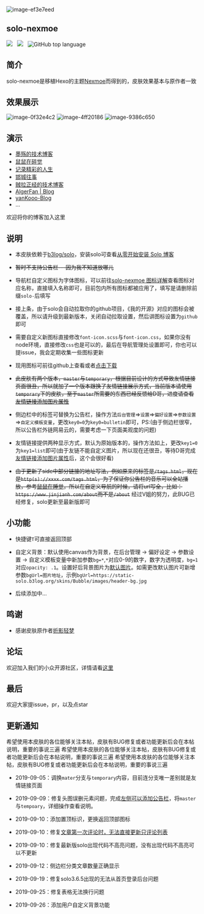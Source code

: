 ![image-ef3e7eed](https://user-images.githubusercontent.com/23192332/64356995-61416d80-d036-11e9-9361-65bae4b79a06.png)
## solo-nexmoe
![](https://img.shields.io/github/languages/code-size/Jinjianh/solo-nexmoe) &nbsp; ![](https://img.shields.io/github/languages/count/Jinjianh/solo-nexmoe) &nbsp; ![GitHub top language](https://img.shields.io/github/languages/top/Jinjianh/solo-nexmoe)
## 简介
solo-nexmoe是移植Hexo的主题[Nexmoe](https://github.com/nexmoe/hexo-theme-nexmoe)而得到的，皮肤效果基本与原作者一致

## 效果展示

![image-0f32e4c2](https://user-images.githubusercontent.com/23192332/64356996-61416d80-d036-11e9-9e2b-d7ac13602d6a.png)
![image-4ff20186](https://user-images.githubusercontent.com/23192332/64356998-61da0400-d036-11e9-9f17-0e329d2e1fa9.png)
![image-9386c650](https://user-images.githubusercontent.com/23192332/64356999-61da0400-d036-11e9-970e-abd44de2a70c.png)

## 演示

* [墨殇的技术博客](https://www.inkdp.cn/?skin=solo-nexmoe)
* [鼠鼠在碎觉](https://sszsj.cc:444/?skin=solo-nexmoe)
* [记录精彩的人生](https://witheloov.com/?skin=solo-nexmoe)
* [邯城往事](https://www.cjzshilong.cn/?skin=solo-nexmoe)
* [贼拉正经的技术博客](https://www.stackoverflow.wiki/blog/?skin=solo-nexmoe)
* [AlgerFan | Blog](https://www.algerfan.cn/?skin=solo-nexmoe)
* [yanKooo-Blog](https://www.bitbo-liuyang.com)
* ...

欢迎将你的博客加入这里

## 说明

* 本皮肤依赖于[b3log/solo](https://github.com/b3log/solo)，安装solo可查看[从零开始安装 Solo 博客](https://www.jinjianh.com/articles/2019/08/06/1565021931775.html)

* ~~暂时不支持公告栏---因为我不知道放哪儿~~

* 导航栏自定义图标为字体图标，可以前往[solo-nexmoe 图标详解](https://www.jinjianh.com/articles/2019/08/23/1566548785550.html)查看图标对应名称，直接填入名称即可，目前包内所有图标都被应用了，填写是请删除前缀`solo-`后填写

* 接上条，由于solo会自动拉取你的github项目，《我的开源》对应的图标会被覆盖，所以请升级到最新版本，关闭自动拉取设置，然后讲图标设置为`github`即可

* 需要自定义新图标直接修改`font-icon.scss`与`font-icon.css`，如果你没有node环境，直接修改`css`也是可以的，最后在导航管理处设置即可，你也可以提issue，我会定期收集一些图标更新

* 现用图标可前往github上查看或者[点击下载](https://img.hacpai.com/file/2019/08/download-9acf6646.zip)

* ~~此皮肤有两个版本，`master`与`temporary`，根据目前设计的方式导致友情链接页面很丑，所以就加了一个版本跟换了友情链接展示方式，当前版本请使用`temporary`下的皮肤，至于`master`所需要的东西已经反馈给D哥，进度请查看 [友情链接添加图片属性](https://github.com/b3log/solo/issues/12861)~~

* 侧边栏中的标签可替换为公告栏，操作方法`后台管理`=>`设置`=>`偏好设置`=>`参数设置`=>`自定义模板变量`，更改`key0=0`为`key0=bulletin`即可，PS:(由于侧边栏很窄，所以公告栏外链网易云的，需要考虑一下页面美观度的问题)

* 友情链接提供两种显示方式，默认为原始版本的，操作方法如上，更改`key1=0`为`key1=list`即可(由于友链不能自定义图片，所以现在还很丑，等待D哥完成[友情链接添加图片属性](https://github.com/b3log/solo/issues/12861)后，这个会很好看)

* ~~由于更新了side中部分链接的地址写法，例如原来的标签是`/tags.html`，现在是`http(s)://xxxx.com/tags.html`，为了保证你公告栏的音乐可以全站播放，参考[鼠鼠在睡觉](https://sszsj.cc:444/?utm_source=hacpai.com)，所以在自定义导航的时候，请将url写全，比如：`https://www.jinjianh.com/about`而不是`/about`~~ 经过V姐的努力，此BUG已经修复，solo更新至最新版即可


## 小功能

* 快捷键`T`可直接返回顶部

* 自定义背景：默认使用canvas作为背景，在后台管理 → 偏好设定 → 参数设置 → 自定义模板变量中新加参数`bg=*`,`*`对应0-9的数字，数字为透明度，`bg=1`对应`opacity: .1`。设置好后背景图片为[默认图片](https://img.hacpai.com/file/2019/09/57873300p0-3496bc81.jpg)。如需更改默认图片可新增参数`bgUrl=图片地址`，示例`bgUrl=https://static-solo.b3log.org/skins/Bubble/images/header-bg.jpg`

* 后续添加中...


## 鸣谢

* 感谢皮肤原作者[折影轻梦](https://docs.nexmoe.com/)


## 论坛

欢迎加入我们的小众开源社区，详情请看[这里](https://hacpai.com)


## 最后

欢迎大家提issue，pr，以及点star

## 更新通知

希望使用本皮肤的各位能够关注本帖，皮肤有BUG修复或者功能更新后会在本帖说明，重要的事说三遍
希望使用本皮肤的各位能够关注本帖，皮肤有BUG修复或者功能更新后会在本帖说明，重要的事说三遍
希望使用本皮肤的各位能够关注本帖，皮肤有BUG修复或者功能更新后会在本帖说明，重要的事说三遍

* 2019-09-05：调换`mater`分支与`temporary`内容，目前连分支唯一差别就是友情链接页面

* 2019-09-09：修复头图误删元素问题，完成[左侧可以添加公告栏](https://github.com/InkDP/solo-nexmoe/issues/6)，将`master`与`tempoary`，详细操作查看说明。

* 2019-09-10：添加置顶标识，更换返回顶部图标

* 2019-09-10：修复[文章第一次评论时，无法直接更新只评论列表](https://github.com/InkDP/solo-nexmoe/issues/8)

* 2019-09-10：修复最新版solo出现代码不高亮问题，没有出现代码不高亮可以不更新

* 2019-09-12：侧边栏分类文章数量正确显示

* 2019-09-19：修复solo3.6.5出现的无法从首页登录后台问题

* 2019-09-25：修复表格无法换行问题

* 2019-09-26：添加用户自定义背景功能

